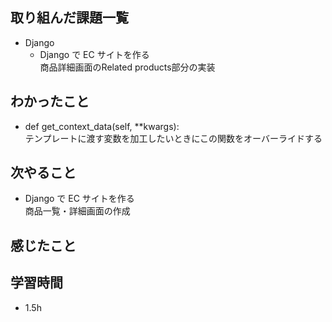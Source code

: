 ## 取り組んだ課題一覧
- Django
  - Django で EC サイトを作る<br>
商品詳細画面のRelated products部分の実装
## わかったこと
- def get_context_data(self, **kwargs):<br>
テンプレートに渡す変数を加工したいときにこの関数をオーバーライドする
## 次やること
  - Django で EC サイトを作る<br>
商品一覧・詳細画面の作成
## 感じたこと

## 学習時間
- 1.5h